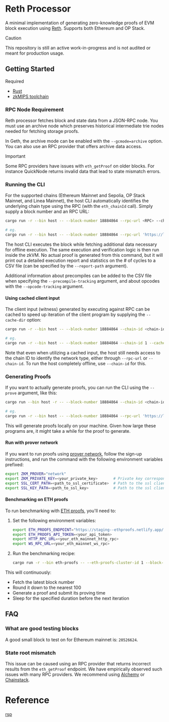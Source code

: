 # Reth Processor

A minimal implementation of generating zero-knowledge proofs of EVM block execution using [Reth](https://github.com/paradigmxyz/reth). Supports both Ethereum and OP Stack.

> [!CAUTION]
>
> This repository is still an active work-in-progress and is not audited or meant for production usage.

## Getting Started

Required

- [Rust](https://www.rust-lang.org/tools/install) 
- [zkMIPS toolchain](https://docs.zkm.io/introduction/installation.html)

### RPC Node Requirement

Reth processor fetches block and state data from a JSON-RPC node. You must use an archive node which preserves historical intermediate trie nodes needed for fetching storage proofs.

In Geth, the archive mode can be enabled with the `--gcmode=archive` option. You can also use an RPC provider that offers archive data access.

> [!IMPORTANT]  
>
> Some RPC providers have issues with `eth_getProof` on older blocks. For instance QuickNode returns invalid data that lead to state mismatch errors.

### Running the CLI

For the supported chains (Ethereum Mainnet and Sepolia, OP Stack Mainnet, and Linea Mainnet), the host CLI automatically identifies the underlying chain type using the RPC (with the `eth_chainId` call). Simply supply a block number and an RPC URL:

```bash
cargo run -r --bin host -- --block-number 18884864 --rpc-url <RPC> --chain-id <chain-id>

# eg.
cargo run -r --bin host -- --block-number 18884864 --rpc-url 'https://lb.drpc.org/ogrpc?network=ethereum&dkey=Amg1g8X7w0dsjS8j1UBYFyia4vGG9GER74ff-gTye0yN' --chain-id 1
```

The host CLI executes the block while fetching additional data necessary for offline execution. The same execution and verification logic is then run inside the zkVM. No actual proof is generated from this command, but it will print out a detailed execution report and statistics on the # of cycles to a CSV file (can be specified by the `--report-path` argument).

Additional information about precompiles can be added to the CSV file when specifying the `--precompile-tracking` argument, and about opcodes with the `--opcode-tracking` argument.

#### Using cached client input

The client input (witness) generated by executing against RPC can be cached to speed up iteration of the client program by supplying the `--cache-dir` option:

```bash
cargo run -r --bin host -- --block-number 18884864 --chain-id <chain-id> --cache-dir /path/to/cache

# eg.
cargo run -r --bin host -- --block-number 18884864 --chain-id 1 --cache-dir ./bin/host
```

Note that even when utilizing a cached input, the host still needs access to the chain ID to identify the network type, either through `--rpc-url` or `--chain-id`. To run the host completely offline, use `--chain-id` for this.

### Generating Proofs

If you want to actually generate proofs, you can run the CLI using the `--prove` argument, like this:

```bash
cargo run --bin host -r -- --block-number 18884864 --chain-id <chain-id> --prove

# eg.
cargo run -r --bin host -- --block-number 18884864 --rpc-url 'https://lb.drpc.org/ogrpc?network=ethereum&dkey=Amg1g8X7w0dsjS8j1UBYFyia4vGG9GER74ff-gTye0yN' --chain-id 1 --prove
```

This will generate proofs locally on your machine. Given how large these programs are, it might take a while for the proof to generate.

#### Run with prover network

If you want to run proofs using [prover network](https://docs.zkm.io/dev/prover.html#network-prover), follow the sign-up instructions, and run the command with the following environment variables prefixed:

```bash
export ZKM_PROVER="network"
export ZKM_PRIVATE_KEY=<your_private_key>       # Private key corresponding to your registered public key
export SSL_CERT_PATH=<path_to_ssl_certificate>  # Path to the ssl client certificate
export SSL_KEY_PATH=<path_to_ssl_key>           # Path to the ssl client key
```

#### Benchmarking on ETH proofs

To run benchmarking with [ETH proofs](https://staging--ethproofs.netlify.app/), you'll need to:

1. Set the following environment variables:
   ```bash
   export ETH_PROOFS_ENDPOINT="https://staging--ethproofs.netlify.app/api/v0"
   export ETH_PROOFS_API_TOKEN=<your_api_token>
   export HTTP_RPC_URL=<your_eth_mainnet_http_rpc>
   export WS_RPC_URL=<your_eth_mainnet_ws_rpc>
   ```

2. Run the benchmarking recipe:
   ```bash
   cargo run -r --bin eth-proofs -- --eth-proofs-cluster-id 1 --block-interval 100
   ```

This will continuously:
- Fetch the latest block number
- Round it down to the nearest 100
- Generate a proof and submit its proving time
- Sleep for the specified duration before the next iteration

## FAQ

### What are good testing blocks

A good small block to test on for Ethereum mainnet is: `20526624`.

### State root mismatch

This issue can be caused using an RPC provider that returns incorrect results from the `eth_getProof` endpoint. We have empirically observed such issues with many RPC providers. We recommend using [Alchemy](https://www.alchemy.com/) or [Chainstack](https://chainstack.com/).

# Reference

[rsp](https://github.com/succinctlabs/rsp.git)
